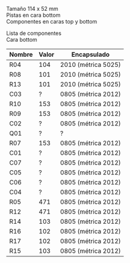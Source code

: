 Tamaño 114 x 52 mm  
Pistas en cara bottom  
Componentes en caras top y bottom  

Lista de componentes  
Cara bottom  

| Nombre | Valor | Encapsulado |
|--------|-------|-------------|
| R04 | 104 | 2010 (métrica 5025) |
| R08 | 101 | 2010 (métrica 5025) |
| R13 | 101 | 2010 (métrica 5025) |
| C03 | ? | 0805 (métrica 2012) |
| R10 | 153 | 0805 (métrica 2012) |
| R09 | 153 | 0805 (métrica 2012) |
| C02 | ? | 0805 (métrica 2012) |
| Q01 | ? | ? |
| R07 | 153 | 0805 (métrica 2012) |
| C01 | ? | 0805 (métrica 2012) |
| C07 | ? | 0805 (métrica 2012) |
| C05 | ? | 0805 (métrica 2012) |
| C06 | ? | 0805 (métrica 2012) |
| C04 | ? | 0805 (métrica 2012) |
| R05 | 471 | 0805 (métrica 2012) |
| R12 | 471 | 0805 (métrica 2012) |
| R14 | 103 | 0805 (métrica 2012) |
| R16 | 102 | 0805 (métrica 2012) |
| R17 | 102 | 0805 (métrica 2012) |
| R15 | 103 | 0805 (métrica 2012) |
